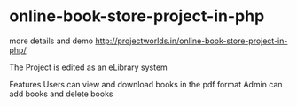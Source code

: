 # online-book-store-project-in-php
more details and demo http://projectworlds.in/online-book-store-project-in-php/

The Project is edited as an eLibrary system

Features
Users can view and download books in the pdf format
Admin can add books and delete books
